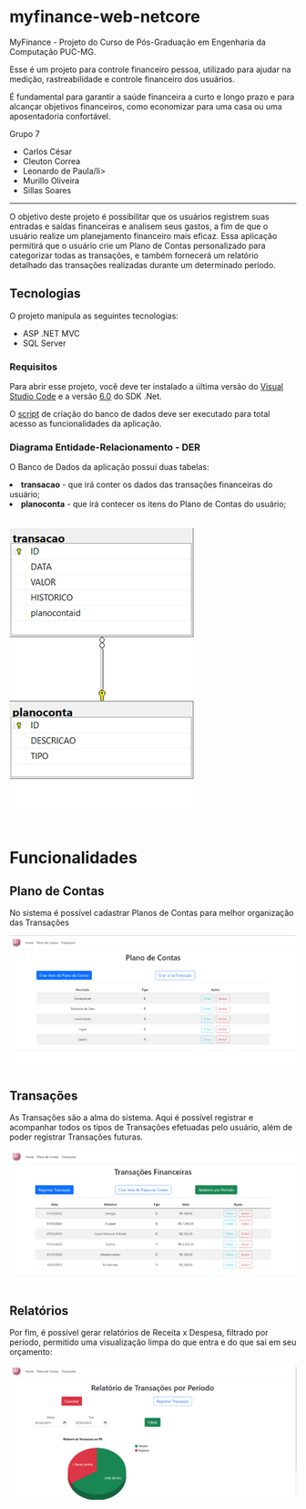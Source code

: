 # myfinance-web-netcore
MyFinance - Projeto do Curso de Pós-Graduação em Engenharia da Computação PUC-MG.

Esse é um projeto para controle financeiro pessoa, utilizado para ajudar na medição, rastreabilidade e controle financeiro dos usuários.

É fundamental para garantir a saúde financeira a curto e longo prazo e para alcançar objetivos financeiros, como economizar para uma casa ou uma aposentadoria confortável.

Grupo 7
<ul>
  <li>Carlos César</li>
  <li>Cleuton Correa</li>
  <li>Leonardo de Paula/li>
  <li>Murillo Oliveira</li>
  <li>Sillas Soares</li>
</ul>

<hr>

<p>
O objetivo deste projeto é possibilitar que os usuários registrem suas entradas e saídas financeiras e analisem seus gastos, a fim de que o usuário realize um planejamento financeiro mais eficaz. Essa aplicação permitirá que o usuário crie um Plano de Contas personalizado para categorizar todas as transações, e também fornecerá um relatório detalhado das transações realizadas durante um determinado período.

Tecnologias
-
O projeto manipula as seguintes tecnologias:
<ul>
  <li>ASP .NET MVC</li>
  <li>SQL Server</li>
</ul>

### Requisitos

Para abrir esse projeto, você deve ter instalado a última versão do <a href="https://code.visualstudio.com/" target="_blank">Visual Studio Code</a> e a versão <a href="https://dotnet.microsoft.com/en-us/download/dotnet/thank-you/sdk-6.0.406-windows-x64-installer" target="_blank">6.0</a> do SDK .Net.

O <a href="docs\modelagem\criacao-banco-de-dados.sql" target="_blank"> script</a> de criação do banco de dados deve ser executado para total acesso as funcionalidades da aplicação.

### Diagrama Entidade-Relacionamento - DER
O Banco de Dados da aplicação possuí duas tabelas:
<li> <strong>transacao</strong> - que irá conter os dados das transações financeiras do usuário; </li>
<li> <strong>planoconta</strong> - que irá contecer os itens do Plano de Contas do usuário; </li>
<br>
<br>
<img src="docs/modelagem/DER.png">
<br>
<br>

# Funcionalidades

## Plano de Contas
No sistema é possível cadastrar Planos de Contas para melhor organização das Transações

<img src="docs/telas/planoContas.png">

## Transações
As Transações são a alma do sistema. Aqui é possível registrar e acompanhar todos os tipos de Transações efetuadas pelo usuário, além de poder registrar Transações futuras.

<img src="docs/telas/transacoes.png">

## Relatórios
Por fim, é possível gerar relatórios de Receita x Despesa, filtrado por período, permitido uma visualização limpa do que entra e do que sai em seu orçamento:

<img src="docs/telas/relatorios.png">
